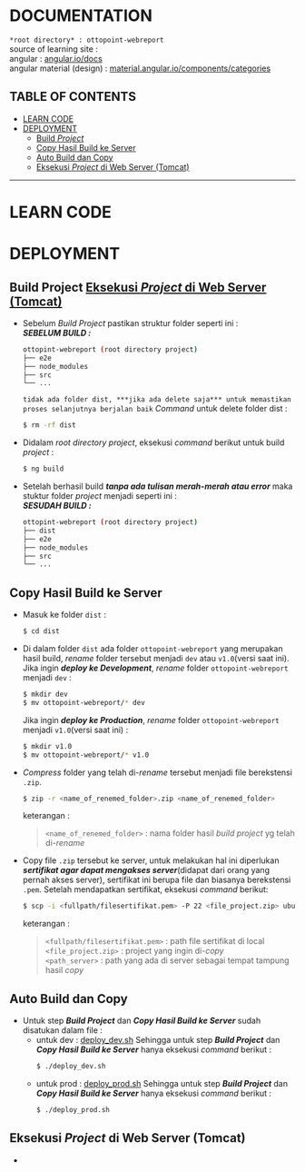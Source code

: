 # DOCUMENTATION
`*root directory* : ottopoint-webreport`<br>
source of learning site :<br>
angular : [angular.io/docs](https://angular.io/docs)<br>
angular material (design) : [material.angular.io/components/categories](https://material.angular.io/components/categories)

**TABLE OF CONTENTS**
---
- [LEARN CODE](#learn-code) 
- [DEPLOYMENT](#deployment)
    - [Build *Project*](#build-project)
    - [Copy Hasil Build ke Server](#copy-hasil-build-ke-server)
    - [Auto Build dan Copy](#auto-build-dan-copy)
    - [Eksekusi *Project* di Web Server (Tomcat)](#masukan-hasil-copy-ke-web-server-tomcat)
---
# LEARN CODE
# DEPLOYMENT
## Build Project [Eksekusi *Project* di Web Server (Tomcat)](#masukan-hasil-copy-ke-web-server-tomcat)
- Sebelum *Build Project* pastikan struktur folder seperti ini :<br>
    ***SEBELUM BUILD :***
    ```sh
    ottopint-webreport (root directory project)
    ├── e2e
    ├── node_modules
    ├── src
    └── ...
    ```
    `tidak ada folder dist, ***jika ada delete saja*** untuk memastikan proses selanjutnya berjalan baik`
    *Command* untuk delete folder dist :
    ```sh
    $ rm -rf dist
    ```
- Didalam *root directory project*, eksekusi *command* berikut untuk build *project* :
    ```sh
    $ ng build
    ```
- Setelah berhasil build ***tanpa ada tulisan merah-merah atau error*** maka stuktur folder *project* menjadi seperti ini :<br>
    ***SESUDAH BUILD :***
    ```sh
    ottopint-webreport (root directory project)
    ├── dist
    ├── e2e
    ├── node_modules
    ├── src
    └── ...
    ```
## Copy Hasil Build ke Server
- Masuk ke folder `dist` :
    ```sh
    $ cd dist
    ```
- Di dalam folder `dist` ada folder `ottopoint-webreport` yang merupakan hasil build, *rename* folder tersebut menjadi `dev` atau `v1.0`(versi saat ini).<br>
    Jika ingin ***deploy ke Development***, *rename* folder `ottopoint-webreport` menjadi `dev` :
    ```sh
    $ mkdir dev
    $ mv ottopoint-webreport/* dev
    ```
    Jika ingin ***deploy ke Production***, *rename* folder `ottopoint-webreport` menjadi `v1.0`(versi saat ini) :
    ```sh
    $ mkdir v1.0
    $ mv ottopoint-webreport/* v1.0
    ```
- *Compress* folder yang telah di-*rename* tersebut menjadi file berekstensi `.zip`.<br>
    ```sh
    $ zip -r <name_of_renemed_folder>.zip <name_of_renemed_folder>
    ```
    keterangan :
    >`<name_of_renemed_folder>` : nama folder hasil *build project* yg telah di-*rename*<br>
- Copy file `.zip` tersebut ke server, untuk melakukan hal ini diperlukan ***sertifikat agar dapat mengakses server***(didapat dari orang yang pernah akses server), sertifikat ini berupa file dan biasanya berekstensi `.pem`. Setelah mendapatkan sertifikat, eksekusi *command* berikut:
    ```sh
    $ scp -i <fullpath/filesertifikat.pem> -P 22 <file_project.zip> ubuntu@13.228.25.85:<path_server>
    ```
    keterangan :
    >`<fullpath/filesertifikat.pem>` : path file sertifikat di local<br>
    >`<file_project.zip>` : project yang ingin di-*copy*<br>
    >`<path_server>` : path yang ada di server sebagai tempat tampung hasil *copy*<br>
## Auto Build dan Copy
- Untuk step ***Build Project*** dan ***Copy Hasil Build ke Server*** sudah disatukan dalam file :
    - untuk dev : [deploy_dev.sh](https://andromeda.ottopay.id/ottopoint/ottopoint-webreport/blob/ottopointweb-v1.0/deploy_dev.sh)
        Sehingga untuk step ***Build Project*** dan ***Copy Hasil Build ke Server*** hanya eksekusi *command* berikut :
        ```sh
        $ ./deploy_dev.sh
        ```
    - untuk prod : [deploy_prod.sh](https://andromeda.ottopay.id/ottopoint/ottopoint-webreport/blob/ottopointweb-v1.0/deploy_prod.sh)
        Sehingga untuk step ***Build Project*** dan ***Copy Hasil Build ke Server*** hanya eksekusi *command* berikut :
        ```sh
        $ ./deploy_prod.sh
        ```
## Eksekusi *Project* di Web Server (Tomcat)
- 